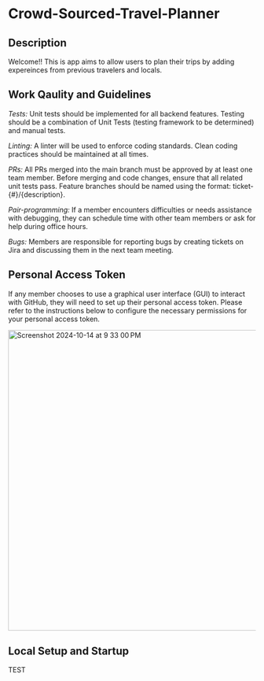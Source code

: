 # Crowd-Sourced-Travel-Planner

## Description
Welcome!! This is app aims to allow users to plan their trips by adding expereinces from previous travelers and locals. 

## Work Qaulity and Guidelines
*Tests:* Unit tests should be implemented for all backend features. Testing should be a combination of Unit Tests (testing framework to be determined) and manual tests. 

*Linting:* A linter will be used to enforce coding standards. Clean coding practices should be maintained at all times.

*PRs:* All PRs merged into the main branch must be approved by at least one team member. Before merging and code changes, ensure that all related unit tests pass. Feature branches should be named using the format:  ticket-{#}/{description}.

*Pair-programming:* If a member encounters difficulties or needs assistance with debugging, they can schedule time with other team members or ask for help during office hours.

*Bugs:* Members are responsible for reporting bugs by creating tickets on Jira and discussing them in the next team meeting.

## Personal Access Token 
If any member chooses to use a graphical user interface (GUI) to interact with GitHub, they will need to set up their personal access token. Please refer to the instructions below to configure the necessary permissions for your personal access token.

<img width="611" alt="Screenshot 2024-10-14 at 9 33 00 PM" src="https://github.com/user-attachments/assets/db26df2e-fe0d-44d8-8aea-e9ceafbaea93">

## Local Setup and Startup
 
TEST
